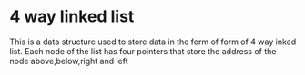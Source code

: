 # 4 way linked list

This is a data structure used to store data in the form of form of 4 way inked list.
Each node of the list has four pointers that store the address of the node above,below,right and left
